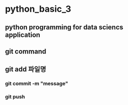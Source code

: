 # python_basic_3
## python programming for data sciencs application

## git command
## git add 파일명
### git commit -m "message"
### git push 